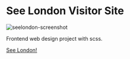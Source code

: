 # See London Visitor Site

![seelondon-screenshot](https://user-images.githubusercontent.com/57681651/98579918-26c90580-22b7-11eb-9097-fa57c2405d15.jpg)

Frontend web design project with scss.

[See London!](https://mike1234-pixel.github.io/see-london/)
